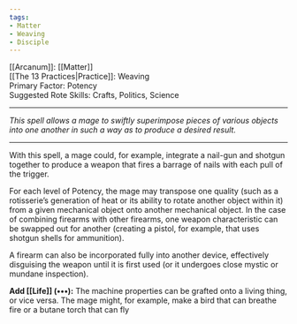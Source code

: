 ```yaml
---
tags:
- Matter
- Weaving
- Disciple
---
```


[[Arcanum]]: [[Matter]]\
[[The 13 Practices|Practice]]: Weaving\
Primary Factor: Potency\
Suggested Rote Skills: Crafts, Politics, Science

---

_This spell allows a mage to swiftly superimpose pieces of various objects into one another in such a way as to produce a desired result._

---

With this spell, a mage could, for example, integrate a nail-gun and shotgun together to produce a weapon that fires a barrage of nails with each pull of the trigger.

For each level of Potency, the mage may transpose one quality (such as a rotisserie’s generation of heat or its ability to rotate another object within it) from a given mechanical object onto another mechanical object. In the case of combining firearms with other firearms, one weapon characteristic can be swapped out for another (creating a pistol, for example, that uses shotgun shells for ammunition).

A firearm can also be incorporated fully into another device, effectively disguising the weapon until it is first used (or it undergoes close mystic or mundane inspection).

**Add [[Life]] (•••):** The machine properties can be grafted onto a living thing, or vice versa. The mage might, for example, make a bird that can breathe fire or a butane torch that can fly